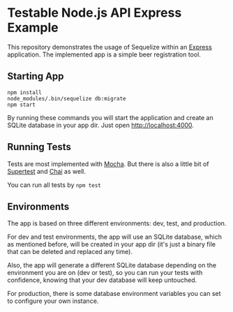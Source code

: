# Testable Node.js API Express Example

This repository demonstrates the usage of Sequelize within an [Express](https://expressjs.com) application.
The implemented app is a simple beer registration tool.

## Starting App

```
npm install
node_modules/.bin/sequelize db:migrate
npm start
```

By running these commands you will start the application and create an SQLite database
in your app dir. Just open [http://localhost:4000](http://localhost:4000).


## Running Tests

Tests are most implemented with [Mocha](https://mochajs.org). But there is also a
little bit of [Supertest](https://github.com/visionmedia/supertest) and [Chai](https://github.com/chaijs/chai) as well. 

You can run all tests by `npm test`

## Environments

The app is based on three different environments: dev, test, and production. 

For dev and test environments, the app will use an SQLite database, which as mentioned before,
will be created in your app dir (it's just a binary file that can be deleted and
replaced any time). 

Also, the app will generate a different SQLite database depending on
the environment you are on (dev or test), so you can run your tests with confidence, knowing 
that your dev database will keep untouched.

For production, there is some database environment variables you can set to configure
your own instance.

